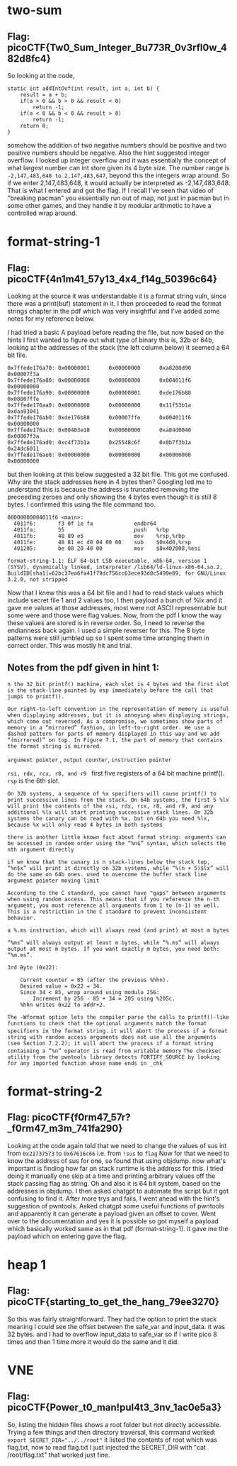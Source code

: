 # two-sum 
## Flag: picoCTF{Tw0_Sum_Integer_Bu773R_0v3rfl0w_482d8fc4}

So looking at the code, 
```
static int addIntOvf(int result, int a, int b) {
    result = a + b;
    if(a > 0 && b > 0 && result < 0)
        return -1;
    if(a < 0 && b < 0 && result > 0)
        return -1;
    return 0;
}
```
somehow the addition of two negative numbers should be positive and two positive numbers should be negative. Also the hint suggested integer overflow. I looked up integer overflow and it was essentially the concept of what largest number can int store given its 4 byte size. The number range is `-2,147,483,648 to 2,147,483,647`, beyond this the integers wrap around. So if we enter 2,147,483,648, it would actually be interpreted as -2,147,483,648. That is what I entered and got the flag. If I recall I've seen that video of "breaking pacman" you essentially run out of map, not just in pacman but in some other games, and they handle it by modular arithmetic to have a controlled wrap around.

# format-string-1
## Flag: picoCTF{4n1m41_57y13_4x4_f14g_50396c64}

Looking at the source it was understandable it is a format string vuln, since there was a print(buf) statement in it. I then proceeded to read the format strings chapter in the pdf which was very insightful and I've added some notes for my reference below. 

I had tried a basic A payload before reading the file, but now based on the hints I first wanted to figure out what type of binary this is, 32b or 64b, looking at the addresses of the stack (the left column below) it seemed a 64 bit file. 
```
0x7ffede176a70: 0x00000001      0x00000000      0xa8280d90      0x00007f3a
0x7ffede176a80: 0x00000000      0x00000000      0x004011f6      0x00000000
0x7ffede176a90: 0x00000000      0x00000001      0xde176b88      0x00007ffe
0x7ffede176aa0: 0x00000000      0x00000000      0x11f53b1a      0xdaa93041
0x7ffede176ab0: 0xde176b88      0x00007ffe      0x004011f6      0x00000000
0x7ffede176ac0: 0x00403e18      0x00000000      0xa84d0040      0x00007f3a
0x7ffede176ad0: 0xc4f73b1a      0x25548c6f      0x0b7f3b1a      0x24dc6011
0x7ffede176ae0: 0x00000000      0x00000000      0x00000000      0x00000000
```

but then looking at this below suggested a 32 bit file. This got me confused. Why are the stack addresses here in 4 bytes then? Googling led me to understand this is because the address is truncated removing the preceeding zeroes and only showing the 4 bytes even though it is still 8 bytes.
I confirmed this using the file command too. 
```
00000000004011f6 <main>:
  4011f6:       f3 0f 1e fa             endbr64 
  4011fa:       55                      push   %rbp
  4011fb:       48 89 e5                mov    %rsp,%rbp
  4011fe:       48 81 ec d0 04 00 00    sub    $0x4d0,%rsp
  401205:       be 08 20 40 00          mov    $0x402008,%esi
```
`format-string-1.1: ELF 64-bit LSB executable, x86-64, version 1 (SYSV), dynamically linked, interpreter /lib64/ld-linux-x86-64.so.2, BuildID[sha1]=62bc37ea6fa41f79dc756cc63ece93d8c5499e89, for GNU/Linux 3.2.0, not stripped`

Now that I knew this was a 64 bit file and I had to read stack values which include secret file 1 and 2 values too, I then payload a bunch of %lx and it gave me values at those addresses, most were not ASCII representable but some were and those were flag values. Now, from the pdf I know the way these values are stored is in reverse order. So, I need to reverse the endianness back again. I used a simple reverser for this. The 8 byte patterns were still jumbled up so I spent some time arranging them in correct order. This was mostly hit and trial. 

## Notes from the pdf given in hint 1:

`n the 32 bit printf() machine, each slot is 4 bytes and the first slot is the stack-line pointed by esp immediately before the call that jumps to printf().` 

```
Our right-to-left convention in the representation of memory is useful when displaying addresses, but it is annoying when displaying strings, which come out reversed. As a compromise, we sometimes show parts of memory in a “mirrored” fashion, in left-to-right order. We use a dashed pattern for parts of memory displayed in this way and we add “(mirrored)” on top. In Figure 7.1, the part of memory that contains the format string is mirrored.
```

`argument pointer` , `output counter`, `instruction pointer`

`rsi, rdx, rcx, r8, and r9 ` first five registers of a 64 bit machine printf(). `rsp` is the 6th slot. 

`On 32b systems, a sequence of %x specifiers will cause printf() to print successive lines from the stack. On 64b systems, the first 5 %lx will print the contents of the rsi, rdx, rcx, r8, and r9, and any additional %lx will start printing successive stack lines. On 32b systems the canary can be read with %x, but on 64b you need %lx, because %x will only read 4 bytes in both systems`

`there is another little known fact about format string: arguments can be accessed in random order using the “%n$” syntax, which selects the nth argument directly`

`if we know that the canary is n stack-lines below the stack top, “%n$x” will print it directly on 32b systems, while “%(n + 5)$lx” will do the same on 64b ones. used to overcome the buffer stack line argument pointer moving limit`

`According to the C standard, you cannot have "gaps" between arguments when using random access. This means that if you reference the n-th argument, you must reference all arguments from 1 to (n-1) as well. This is a restriction in the C standard to prevent inconsistent behavior.`

`a %.ms instruction, which will always read (and print) at most m bytes`

`“%ms” will always output at least m bytes, while “%.ms” will always output at most m bytes. If you want exactly m bytes, you need both: “%m.ms”.`

```
3rd Byte (0x22):

    Current counter = 85 (after the previous %hhn).
    Desired value = 0x22 = 34.
    Since 34 < 85, wrap around using modulo 256:
        Increment by 256 - 85 + 34 = 205 using %205c.
    %hhn writes 0x22 to addr+2.
```
`The -Wformat option lets the compiler parse the calls to printf()-like functions to check that the optional arguments match the format specifiers in the format string.`
`it will abort the process if a format string with random access arguments does not use all the arguments (see Section 7.2.2);
it will abort the process if a format string containing a “%n” operator is read from writable memory`
`The checksec utility from the pwntools library detects FORTIFY_SOURCE by looking for any imported function whose name ends in _chk`

# format-string-2
## Flag: picoCTF{f0rm47_57r?_f0rm47_m3m_741fa290}

Looking at the code again told that we need to change the values of sus int from `0x21737573` to `0x67616c66` i.e. from `!sus` to `flag` 
Now for that we need to know the address of sus for one, so found that using objdump. now what's important is finding how far on stack runtime is the address for this. I tried doing it manually one skip at a time and printing arbitrary values off the stack passing flag as string. Oh and also it is 64 bit system, based on the addresses in objdump. I then asked chatgpt to automate the script but it got confusing to find it. After more trys and fails, I went ahead with the hint's suggestion of pwntools. Asked chatgpt some useful functions of pwntools and apparently it can generate a payload given an offset to cover. Went over to the documentation and yes it is possible so got myself a payload which basically worked same as in that pdf (format-string-1). it gave me the payload which on entering gave the flag.

# heap 1
## Flag: picoCTF{starting_to_get_the_hang_79ee3270}

So this was fairly straightforward. They had the option to print the stack meaning I could see the offset between the safe_var and input_data. it was 32 bytes. and I had to overflow input_data to safe_var so if I write pico 8 times and then 1 time more it would do the same and it did.

# VNE
## Flag: picoCTF{Power_t0_man!pul4t3_3nv_1ac0e5a3}

So, listing the hidden files shows a root folder but not directly accessible. Trying a few things and then directory traversal, this command worked: `export SECRET_DIR="../../root"` it listed the contents of root which was flag.txt, now to read flag.txt I just injected the SECRET_DIR with "cat /root/flag.txt" that worked just fine.
